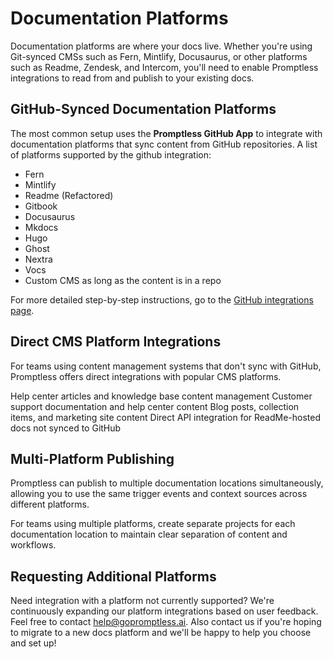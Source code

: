 # Documentation Platforms

Documentation platforms are where your docs live. Whether you're using Git-synced CMSs such as Fern, Mintlify, Docusaurus, or other platforms such as Readme, Zendesk, and Intercom, you'll need to enable Promptless integrations to read from and publish to your existing docs.

## GitHub-Synced Documentation Platforms

The most common setup uses the **Promptless GitHub App** to integrate with documentation platforms that sync content from GitHub repositories. A list of platforms supported by the github integration:
- Fern
- Mintlify
- Readme (Refactored)
- Gitbook
- Docusaurus
- Mkdocs
- Hugo
- Ghost
- Nextra
- Vocs
- Custom CMS as long as the content is in a repo

For more detailed step-by-step instructions, go to the [GitHub integrations page](/docs/integrations/github-integration).

## Direct CMS Platform Integrations

For teams using content management systems that don't sync with GitHub, Promptless offers direct integrations with popular CMS platforms.

<CardGroup cols={2}>
  <Card title="Zendesk" icon="fa-solid fa-headset" href="/integrations/zendesk">
    Help center articles and knowledge base content management
  </Card>
  
  <Card title="Intercom" icon="fa-solid fa-comments" href="/integrations/intercom">
    Customer support documentation and help center content
  </Card>
  
  <Card title="Webflow" icon="fa-solid fa-globe" href="/integrations/webflow">
    Blog posts, collection items, and marketing site content
  </Card>
  
  <Card title="ReadMe API" icon="fa-solid fa-book-open">
    Direct API integration for ReadMe-hosted docs not synced to GitHub
  </Card>
</CardGroup>

## Multi-Platform Publishing

Promptless can publish to multiple documentation locations simultaneously, allowing you to use the same trigger events and context sources across different platforms.

<Tip title="Best Practice">
For teams using multiple platforms, create separate projects for each documentation location to maintain clear separation of content and workflows.
</Tip>

## Requesting Additional Platforms

Need integration with a platform not currently supported? We're continuously expanding our platform integrations based on user feedback. Feel free to contact [help@gopromptless.ai](mailto:help@gopromptless.ai). Also contact us if you're hoping to migrate to a new docs platform and we'll be happy to help you choose and set up!